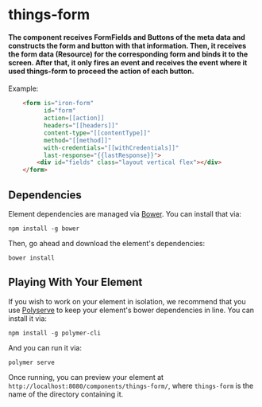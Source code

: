 # things-form

#### The component receives FormFields and Buttons of the meta data and constructs the form and button with that information. Then, it receives the form data (Resource) for the corresponding form and binds it to the screen. After that, it only fires an event and receives the event where it used things-form to proceed the action of each button.

Example:

```html
    <form is="iron-form"
          id="form"
          action=[[action]]
          headers="[[headers]]"
          content-type="[[contentType]]"
          method="[[method]]"
          with-credentials="[[withCredentials]]"
          last-response="{{lastResponse}}">
        <div id="fields" class="layout vertical flex"></div>
    </form>
```


## Dependencies

Element dependencies are managed via [Bower](http://bower.io/). You can install that via:

    npm install -g bower

Then, go ahead and download the element's dependencies:

    bower install


## Playing With Your Element

If you wish to work on your element in isolation, we recommend that you use
[Polyserve](https://github.com/PolymerLabs/polyserve) to keep your element's
bower dependencies in line. You can install it via:

    npm install -g polymer-cli

And you can run it via:

    polymer serve

Once running, you can preview your element at
`http://localhost:8080/components/things-form/`, where `things-form` is the name of the directory containing it.
